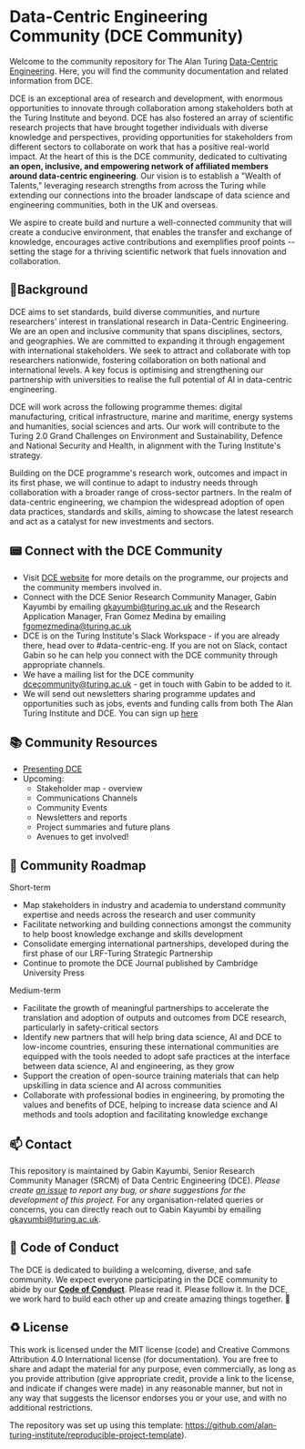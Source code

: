 # Data-Centric Engineering Community (DCE Community)

Welcome to the community repository for The Alan Turing [Data-Centric Engineering](https://www.turing.ac.uk/research/research-programmes/data-centric-engineering). Here, you will find the community documentation and related information from DCE.

DCE is an exceptional area of research and development, with enormous opportunities to innovate through collaboration among stakeholders both at the Turing Institute and beyond. 
DCE has also fostered an array of scientific research projects that have brought together individuals with diverse knowledge and perspectives, providing opportunities for stakeholders from different sectors to collaborate on work that has a positive real-world impact.
At the heart of this is the DCE community, dedicated to cultivating **an open, inclusive, and empowering network of affiliated members around data-centric engineering**. 
Our vision is to establish a "Wealth of Talents," leveraging research strengths from across the Turing while extending our connections into the broader landscape of data science and engineering communities, both in the UK and overseas.

We aspire to create build and nurture a well-connected community that will create a conducive environment, that enables the transfer and exchange of knowledge, encourages active contributions and exemplifies proof points -- setting the stage for a thriving scientific network that fuels innovation and collaboration.

🎯Background 
---

DCE aims to set standards, build diverse communities, and nurture researchers' interest in translational research in Data-Centric Engineering. We are an open and inclusive community that spans disciplines, sectors, and geographies. 
We are committed to expanding it through engagement with international stakeholders. 
We seek to attract and collaborate with top researchers nationwide, fostering collaboration on both national and international levels. 
A key focus is optimising and strengthening our partnership with universities to realise the full potential of AI in data-centric engineering.

DCE will work across the following programme themes: digital manufacturing, critical infrastructure, marine and maritime, energy systems and humanities, social sciences and arts. 
Our work will contribute to the Turing 2.0 Grand Challenges on Environment and Sustainability,
Defence and National Security and Health, in alignment with the Turing Institute's strategy.

Building on the DCE programme's research work, outcomes and impact in its first phase, we will continue to adapt to industry needs through collaboration with a broader range of cross-sector partners. 
In the realm of data-centric engineering, we champion the widespread adoption of open data practices, standards and skills, aiming to showcase the latest research and act as a catalyst for new investments and sectors.

📟 Connect with the DCE Community
---
- Visit [DCE website](https://www.turing.ac.uk/research/research-programmes/data-centric-engineering) for more details on the programme, our projects and the community members involved in.
- Connect with the DCE Senior Research Community Manager, Gabin Kayumbi by emailing [gkayumbi@turing.ac.uk](mailto:gkayumbi@turing.ac.uk) and the Research Application Manager, Fran Gomez Medina by emailing [fgomezmedina@turing.ac.uk](mailto:fgomezmedina@turing.ac.uk)
- DCE is on the Turing Institute's Slack Workspace - if you are already there, head over to #data-centric-eng. If you are not on Slack, contact Gabin so he can help you connect with the DCE community through appropriate channels.
- We have a mailing list for the DCE community [dcecommunity@turing.ac.uk](mailto:dcecommunity@turing.ac.uk) - get in touch with Gabin to be added to it.
- We will send out newsletters sharing programme updates and opportunities such as jobs, events and funding calls from both The Alan Turing Institute and DCE. You can sign up [here](https://www.turing.ac.uk/research/research-programmes/data-centric-engineering#introduction)
  
📚 Community Resources
---

- [Presenting DCE](data/DCE_Presentation.pptx)
- Upcoming:
  - Stakeholder map - overview
  - Communications Channels
  - Community Events
  - Newsletters and reports
  - Project summaries and future plans
  - Avenues to get involved!

🌌 Community Roadmap
---

Short-term
- Map stakeholders in industry and academia to understand community expertise and needs across the research and user community 
- Facilitate networking and building connections amongst the community to help boost knowledge exchange and skills development
- Consolidate emerging international partnerships, developed during the first phase of our LRF-Turing Strategic Partnership
- Continue to promote the DCE Journal published by Cambridge University Press

Medium-term 
- Facilitate the growth of meaningful partnerships to accelerate the translation and adoption of outputs and outcomes from DCE research, particularly in safety-critical sectors
- Identify new partners that will help bring data science, AI and DCE to low-income countries, ensuring these international communities are equipped with the tools needed to adopt safe practices at the interface between data science, AI and engineering, as they grow 
- Support the creation of open-source training materials that can help upskilling in data science and AI across communities 
- Collaborate with professional bodies in engineering, by promoting the values and benefits of DCE, helping to increase data science and AI methods and tools adoption and facilitating knowledge exchange


📫 Contact
---

This repository is maintained by Gabin Kayumbi, Senior Research Community Manager (SRCM) of Data Centric Engineering (DCE).
*Please create [an issue](../../issues) to report any bug, or share suggestions for the development of this project.*
For any organisation-related queries or concerns, you can directly reach out to Gabin Kayumbi by emailing [gkayumbi@turing.ac.uk](mailto:gkayumbi@turing.ac.uk).

🤗 Code of Conduct
---

The DCE is dedicated to building a welcoming, diverse, and safe community. We expect everyone participating in the DCE community to abide by our [**Code of Conduct**](CODE_OF_CONDUCT.md). Please read it. Please follow it. In the DCE, we work hard to build each other up and create amazing things together. 💪

♻️ License
---

This work is licensed under the MIT license (code) and Creative Commons Attribution 4.0 International license (for documentation).
You are free to share and adapt the material for any purpose, even commercially,
as long as you provide attribution (give appropriate credit, provide a link to the license,
and indicate if changes were made) in any reasonable manner, but not in any way that suggests the
licensor endorses you or your use, and with no additional restrictions.

The repository was set up using this template: https://github.com/alan-turing-institute/reproducible-project-template).


